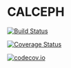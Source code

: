 # CALCEPH

[![Build Status](https://travis-ci.org/bgodard/CALCEPH.jl.svg?branch=master)](https://travis-ci.org/bgodard/CALCEPH.jl)

[![Coverage Status](https://coveralls.io/repos/bgodard/CALCEPH.jl/badge.svg?branch=master&service=github)](https://coveralls.io/github/bgodard/CALCEPH.jl?branch=master)

[![codecov.io](http://codecov.io/github/bgodard/CALCEPH.jl/coverage.svg?branch=master)](http://codecov.io/github/bgodard/CALCEPH.jl?branch=master)
